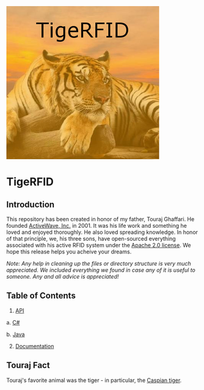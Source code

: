 ![TigeRFID](_assets/tigerfid.jpg)
# TigeRFID

## Introduction

This repository has been created in honor of my father, Touraj Ghaffari. He founded [ActiveWave, Inc.](http://www.activewaveinc.com/) in 2001. It was his life work and something he loved and enjoyed thoroughly. He also loved spreading knowledge. In honor of that principle, we, his three sons, have open-sourced everything associated with his active RFID system under the [Apache 2.0 license](license). We hope this release helps you acheive your dreams.

_Note: Any help in cleaning up the files or directory structure is very much appreciated. We included everything we found in case any of it is useful to someone. Any and all advice is appreciated!_

## Table of Contents

1. [API](api)

  a. [C\# ](api/c-sharp)

  b. [Java](api/java)

2. [Documentation](documentation)

## Touraj Fact

Touraj's favorite animal was the tiger - in particular, the [Caspian tiger](https://en.wikipedia.org/wiki/Caspian_tiger).
